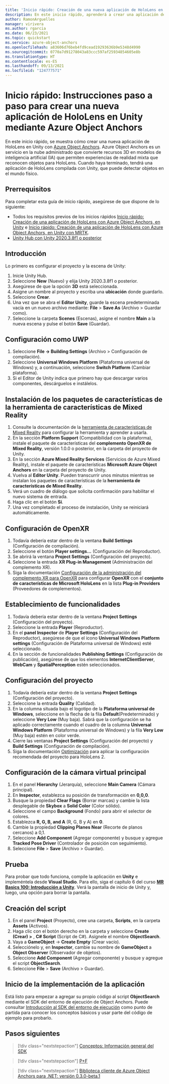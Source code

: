 ```yaml
---
title: 'Inicio rápido: Creación de una nueva aplicación de HoloLens en Unity'
description: En este inicio rápido, aprenderá a crear una aplicación de HoloLens en Unity con Object Anchors.
author: RamonArguelles
manager: virivera
ms.author: rgarcia
ms.date: 06/23/2021
ms.topic: quickstart
ms.service: azure-object-anchors
ms.openlocfilehash: a83606d76beb4fd9cead19293636b9e5348d4990
ms.sourcegitcommit: 0770a7d91278043a83ccc597af25934854605e8b
ms.translationtype: HT
ms.contentlocale: es-ES
ms.lasthandoff: 09/13/2021
ms.locfileid: "124777571"
---
```

# <a name="quickstart-step-by-step-instructions-to-create-a-new-hololens-unity-app-using-azure-object-anchors"></a>Inicio rápido: Instrucciones paso a paso para crear una nueva aplicación de HoloLens en Unity mediante Azure Object Anchors

En este inicio rápido, se muestra cómo crear una nueva aplicación de HoloLens en Unity con [Azure Object Anchors](../overview.md). Azure Object Anchors es un servicio en la nube administrado que convierte recursos 3D en modelos de inteligencia artificial (IA) que permiten experiencias de realidad mixta que reconocen objetos para HoloLens. Cuando haya terminado, tendrá una aplicación de HoloLens compilada con Unity, que puede detectar objetos en el mundo físico.

## <a name="prerequisites"></a>Prerrequisitos

Para completar esta guía de inicio rápido, asegúrese de que dispone de lo siguiente:

* Todos los requisitos previos de los inicios rápidos [Inicio rápido: Creación de una aplicación de HoloLens con Azure Object Anchors, en Unity](get-started-unity-hololens.md) e [Inicio rápido: Creación de una aplicación de HoloLens con Azure Object Anchors, en Unity con MRTK](get-started-unity-hololens-mrtk.md).
* <a href="https://unity3d.com/get-unity/download" target="_blank">Unity Hub con Unity 2020.3.8f1 o posterior</a>

## <a name="getting-started"></a>Introducción

Lo primero es configurar el proyecto y la escena de Unity:

1. Inicie Unity Hub.
1. Seleccione **New** (Nuevo) y elija Unity 2020.3.8f1 o posterior.
1. Asegúrese de que la opción **3D** está seleccionada.
1. Asigne un nombre al proyecto y escriba una **ubicación** donde guardarlo.
1. Seleccione **Crear**.
1. Una vez que se abra el **Editor Unity**, guarde la escena predeterminada vacía en un nuevo archivo mediante: **File** > **Save As** (Archivo > Guardar como).
1. Seleccione la carpeta **Scenes** (Escenas), asigne el nombre **Main** a la nueva escena y pulse el botón **Save** (Guardar).

## <a name="configure-as-uwp"></a>Configuración como UWP

1. Seleccione **File -> Building Settings** (Archivo > Configuración de compilación).
1. Seleccione **Universal Windows Platform** (Plataforma universal de Windows) y, a continuación, seleccione **Switch Platform** (Cambiar plataforma).
1. Si el Editor de Unity indica que primero hay que descargar varios componentes, descárguelos e instálelos.

## <a name="install-mixed-reality-feature-tool-feature-packages"></a>Instalación de los paquetes de características de la herramienta de características de Mixed Reality

1. Consulte la documentación de la <a href="/windows/mixed-reality/develop/unity/welcome-to-mr-feature-tool" target="_blank">herramienta de características de Mixed Reality</a> para configurar la herramienta y aprender a usarla.
1. En la sección **Platform Support** (Compatibilidad con la plataforma), instale el paquete de características del **complemento OpenXR de Mixed Reality**, versión 1.0.0 o posterior, en la carpeta del proyecto de Unity.
1. En la sección **Azure Mixed Reality Services** (Servicios de Azure Mixed Reality), instale el paquete de características **Microsoft Azure Object Anchors** en la carpeta del proyecto de Unity.
1. Vuelva al **Editor Unity**. Pueden transcurrir unos minutos mientras se instalan los paquetes de características de la **herramienta de características de Mixed Reality**.
1. Verá un cuadro de diálogo que solicita confirmación para habilitar el nuevo sistema de entrada.
1. Haga clic en el botón **Sí**.
1. Una vez completado el proceso de instalación, Unity se reiniciará automáticamente.

## <a name="configure-openxr"></a>Configuración de OpenXR

1. Todavía debería estar dentro de la ventana **Build Settings** (Configuración de compilación).
1. Seleccione el botón **Player settings...** (Configuración del Reproductor).
1. Se abrirá la ventana **Project Settings** (Configuración del proyecto).
1. Seleccione la entrada **XR Plug-in Management** (Administración del complemento XR).
1. Siga la documentación <a href="/windows/mixed-reality/develop/unity/xr-project-setup#configuring-xr-plugin-management-for-openxr" target="_blank">Configuración de la administración del complemento XR para OpenXR</a> para configurar **OpenXR** con el **conjunto de características de Microsoft HoloLens** en la lista **Plug-in Providers** (Proveedores de complementos).

## <a name="set-capabilities"></a>Establecimiento de funcionalidades

1. Todavía debería estar dentro de la ventana **Project Settings** (Configuración del proyecto).
1. Seleccione la entrada **Player** (Reproductor).
1. En el **panel Inspector** de **Player Settings** (Configuración del Reproductor), asegúrese de que el icono **Universal Windows Platform settings** (Configuración de Plataforma universal de Windows) esté seleccionado.
1. En la sección de funcionalidades **Publishing Settings** (Configuración de publicación), asegúrese de que los elementos **InternetClientServer**, **WebCam** y **SpatialPerception** estén seleccionados.

## <a name="set-up-the-project-settings"></a>Configuración del proyecto

1. Todavía debería estar dentro de la ventana **Project Settings** (Configuración del proyecto).
1. Seleccione la entrada **Quality** (Calidad).
1. En la columna situada bajo el logotipo de la **Plataforma universal de Windows**, seleccione en la flecha de la fila **Default**(Predeterminado) y seleccione **Very Low** (Muy baja). Sabrá que la configuración se ha aplicado correctamente cuando el cuadro de la columna **Universal Windows Platform** (Plataforma universal de Windows) y la fila **Very Low** (Muy baja) estén en color verde.
1. Cierre las ventanas **Project Settings** (Configuración del proyecto) y **Build Settings** (Configuración de compilación).
1. Siga la documentación <a href="/windows/mixed-reality/develop/unity/xr-project-setup#optimization" target="_blank">Optimización</a> para aplicar la configuración recomendada del proyecto para HoloLens 2.

## <a name="set-up-the-main-virtual-camera"></a>Configuración de la cámara virtual principal

1. En el panel **Hierarchy** (Jerarquía), seleccione **Main Camera** (Cámara principal).
1. En **Inspector**, establezca su posición de transformación en **0,0,0**.
1. Busque la propiedad **Clear Flags** (Borrar marcas) y cambie la lista desplegable de **Skybox** a **Solid Color** (Color sólido).
1. Seleccione el campo **Background** (Fondo) para abrir el selector de colores.
1. Establezca **R, G, B, and A** (R, G, B y A) en **0**.
1. Cambie la propiedad **Clipping Planes Near** (Recorte de planos cercanos) a 0,1.
1. Seleccione **Add Component** (Agregar componente) y busque y agregue **Tracked Pose Driver** (Controlador de posición con seguimiento).
1. Seleccione **File** > **Save** (Archivo > Guardar).

## <a name="trying-it-out"></a>Prueba

Para probar que todo funciona, compile la aplicación en **Unity** e impleméntela desde **Visual Studio**. Para ello, siga el capítulo 6 del curso <a href="/windows/mixed-reality/holograms-100#chapter-6---build-and-deploy-to-device-from-visual-studio" target="_blank">**MR Basics 100: Introducción a Unity**</a>. Verá la pantalla de inicio de Unity y, luego, una opción para borrar la pantalla.

## <a name="create-your-script"></a>Creación del script

1. En el panel **Project** (Proyecto), cree una carpeta, **Scripts**, en la carpeta **Assets** (Activos).
1. Haga clic con el botón derecho en la carpeta y seleccione **Create (Crear) >** , **C# Script** (Script de C#). Asígnele el nombre **ObjectSearch**.
1. Vaya a **GameObject** -> **Create Empty** (Crear vacío).
1. Selecciónelo y, en **Inspector**, cambie su nombre de **GameObject** a **Object Observer** (Observador de objetos).
1. Seleccione **Add Component** (Agregar componente) y busque y agregue el script **ObjectSearch**.
1. Seleccione **File** > **Save** (Archivo > Guardar).

## <a name="start-implementing-your-app"></a>Inicio de la implementación de la aplicación

Está listo para empezar a agregar su propio código al script **ObjectSearch** mediante el SDK del entorno de ejecución de Object Anchors. Puede consultar [Introducción al SDK del entorno de ejecución](../concepts/sdk-overview.md) como punto de partida para conocer los conceptos básicos y usar parte del código de ejemplo para probarlo.

## <a name="next-steps"></a>Pasos siguientes

> [!div class="nextstepaction"]
> [Conceptos: Información general del SDK](../concepts/sdk-overview.md)

> [!div class="nextstepaction"]
> [P+F](../faq.md)

> [!div class="nextstepaction"]
> [Biblioteca cliente de Azure Object Anchors para .NET: versión 0.3.0-beta.1](/dotnet/api/overview/azure/mixedreality.objectanchors.conversion-readme-pre)
